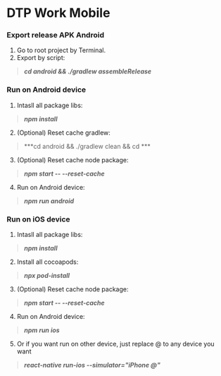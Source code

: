 # DTP Work Mobile

### Export release APK Android
1. Go to root project by Terminal.
2. Export by script:
> ***cd android && ./gradlew assembleRelease***

### Run on Android device
1. Intasll all package libs:
> ***npm install***
2. (Optional) Reset cache gradlew:
> ***cd android && ./gradlew clean && cd ***
3. (Optional) Reset cache node package:
> ***npm start -- --reset-cache***
4. Run on Android device:
> ***npm run android***

### Run on iOS device
1. Intasll all package libs:
> ***npm install***
2. Install all cocoapods:
> ***npx pod-install***
3. (Optional) Reset cache node package:
> ***npm start -- --reset-cache***
4. Run on Android device:
> ***npm run ios***
5. Or if you want run on other device, just replace @ to any device you want
> ***react-native run-ios --simulator="iPhone @"***